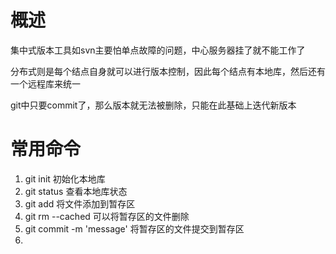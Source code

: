 # 概述

集中式版本工具如svn主要怕单点故障的问题，中心服务器挂了就不能工作了

分布式则是每个结点自身就可以进行版本控制，因此每个结点有本地库，然后还有一个远程库来统一

git中只要commit了，那么版本就无法被删除，只能在此基础上迭代新版本

# 常用命令

1. git init 初始化本地库
2. git status 查看本地库状态
3. git add 将文件添加到暂存区
4. git rm --cached 可以将暂存区的文件删除
5. git commit -m 'message' 将暂存区的文件提交到暂存区
6. 